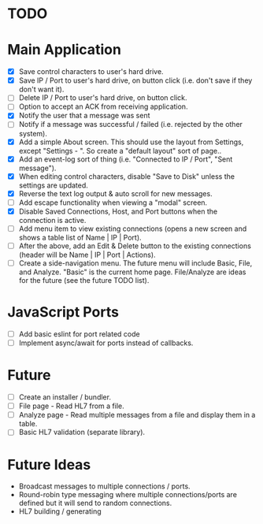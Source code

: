 TODO
====

# Main Application
- [x] Save control characters to user's hard drive.
- [x] Save IP / Port to user's hard drive, on button click (i.e. don't save if they don't want it).
- [ ] Delete IP / Port to user's hard drive, on button click.
- [ ] Option to accept an ACK from receiving application.
- [x] Notify the user that a message was sent
- [ ] Notify if a message was successful / failed (i.e. rejected by the other system).
- [x] Add a simple About screen. This should use the layout from Settings, except "Settings - ". So create a "default layout" sort of page..
- [x] Add an event-log sort of thing (i.e. "Connected to IP / Port", "Sent message").
- [x] When editing control characters, disable "Save to Disk" unless the settings are updated.
- [x] Reverse the text log output & auto scroll for new messages.
- [ ] Add escape functionality when viewing a "modal" screen.
- [x] Disable Saved Connections, Host, and Port buttons when the connection is active.
- [ ] Add menu item to view existing connections (opens a new screen and shows a table list of Name | IP | Port).
- [ ] After the above, add an Edit & Delete button to the existing connections (header will be Name | IP | Port | Actions).
- [ ] Create a side-navigation menu. The future menu will include Basic, File, and Analyze. "Basic" is the current home page. File/Analyze are ideas for the future (see the future TODO list).

# JavaScript Ports
- [ ] Add basic eslint for port related code
- [ ] Implement async/await for ports instead of callbacks.

# Future
- [ ] Create an installer / bundler.
- [ ] File page - Read HL7 from a file.
- [ ] Analyze page - Read multiple messages from a file and display them in a table.
- [ ] Basic HL7 validation (separate library).

# Future Ideas
- Broadcast messages to multiple connections / ports.
- Round-robin type messaging where multiple connections/ports are defined but it will send to random connections.
- HL7 building / generating
